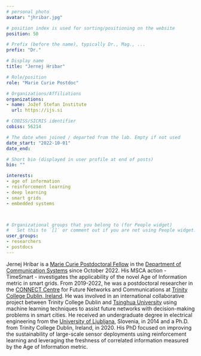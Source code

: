 ```yaml
---
# personal photo
avatar: "jhribar.jpg"

# position index is used for sorting/positioning on the website
position: 50

# Prefix (before the name), typically Dr., Mag., ...
prefix: "Dr."

# Display name
title: "Jernej Hribar"

# Role/position
role: "Marie Curie Postdoc"

# Organizations/Affiliations
organizations:
- name: Jožef Stefan Institute
  url: https://ijs.si

# COBISS/SICRIS identifier
cobiss: 56214

# The date when joined / departed from the lab. Empty if not used
date_start: "2022-10-01"
date_end:

# Short bio (displayed in user profile at end of posts)
bio: ""

interests:
- age of information
- reinforcement learning
- deep learning
- smart grids
- embedded systems



# Organizational groups that you belong to (for People widget)
#   Set this to `[]` or comment out if you are not using People widget.
user_groups:
- researchers
- postdocs
---
```


Jernej Hribar is a [Marie Curie Postdoctoral Fellow](https://marie-sklodowska-curie-actions.ec.europa.eu/actions/postdoctoral-fellowships) in the [Department of Communication Systems](https://e6.ijs.si/) since October 2022. His MSCA action - TimeSmart - investigates the applicability of the novel Age of Information metric in smart grids. From 2019-2022, he was a postdoctoral researcher in the [CONNECT Centre](https://connectcentre.ie/) for Future Networks and Communications at [Trinity College Dublin, Ireland](https://www.tcd.ie/). He was involved in an international collaborative project between Trinity College Dublin and [Tsinghua University](https://www.tsinghua.edu.cn/en/) using machine learning techniques to assist future networks with decision-making problems in smart cities. He received an undergraduate degree in electrical engineering from the [University of Ljubljana](https://www.uni-lj.si/eng/), Slovenia, in 2014 and a Ph.D. from Trinity College Dublin, Ireland, in 2020. His PhD focused on improving the sustainability of large-scale sensor deployments using reinforcement learning and leveraging the freshness of correlated information measured by the Age of Information metric.
